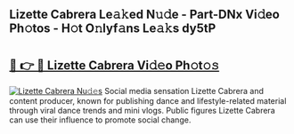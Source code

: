 ## Lizette Cabrera Le𝚊𝚔ed N𝚞𝚍e - Part-DNx Vi𝚍eo Ph𝚘tos - H𝚘t O𝚗lyf𝚊ns Le𝚊𝚔s dy5tP

# <h2><a href="http://hf4h46.feru.top/?c=Lizette+Cabrera">🔗 👉 🔴 Lizette Cabrera Vi𝚍𝚎o Ph𝚘t𝚘𝚜</a></h2>

[![Lizette Cabrera Nu𝚍𝚎s](https://i.imgur.com/0TWrTi3.gif)](http://hf4h46.feru.top/?c=Lizette+Cabrera)
Social media sensation Lizette Cabrera and content producer, known for publishing dance and lifestyle-related material through viral dance trends and mini vlogs. Public figures Lizette Cabrera can use their influence to promote social change. 
